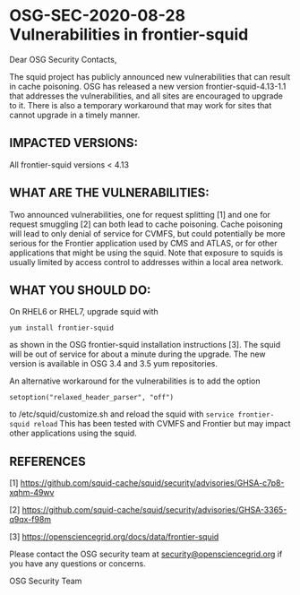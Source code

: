 # OSG-SEC-2020-08-28 Vulnerabilities in frontier-squid

Dear OSG Security Contacts,

The squid project has publicly announced new vulnerabilities that can result in cache poisoning.  OSG has released a new version frontier-squid-4.13-1.1 that addresses the vulnerabilities, and all sites are encouraged to upgrade to it.  There is also a temporary workaround that may work for sites that cannot upgrade in a timely manner.

## IMPACTED VERSIONS:

All frontier-squid versions < 4.13

## WHAT ARE THE VULNERABILITIES:

Two announced vulnerabilities, one for request splitting [1] and one for request smuggling [2] can both lead to cache poisoning.  Cache poisoning will lead to only denial of service for CVMFS, but could potentially be more serious for the Frontier application used by CMS and ATLAS, or for other applications that might be using the squid.  Note that exposure to squids is usually limited by access control to addresses within a local area network.

## WHAT YOU SHOULD DO:

On RHEL6 or RHEL7, upgrade squid with 
	
  ```yum install frontier-squid```
  
as shown in the OSG frontier-squid installation instructions [3].  The squid will be out of service for about a minute during the upgrade.  The new version is available in OSG 3.4 and 3.5 yum repositories.

An alternative workaround for the vulnerabilities is to add the option 
	
  ```setoption("relaxed_header_parser", "off")```
  
to /etc/squid/customize.sh and reload the squid with
	```service frontier-squid reload```
This has been tested with CVMFS and Frontier but may impact other applications using the squid.

## REFERENCES

[1] https://github.com/squid-cache/squid/security/advisories/GHSA-c7p8-xqhm-49wv

[2] https://github.com/squid-cache/squid/security/advisories/GHSA-3365-q9qx-f98m

[3] https://opensciencegrid.org/docs/data/frontier-squid

Please contact the OSG security team at security@opensciencegrid.org if you have any questions or concerns. 

OSG Security Team
